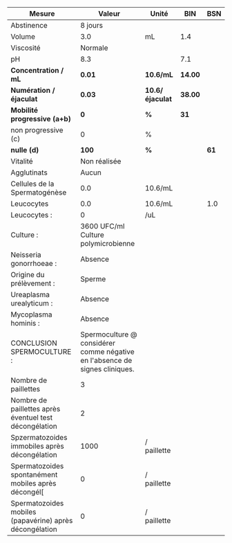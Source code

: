|                         Mesure                        |                                   Valeur                                  |      Unité      |   BIN   |  BSN |
|-------------------------------------------------------|---------------------------------------------------------------------------|-----------------|---------|------|
|                       Abstinence                      |                                  8 jours                                  |                 |         |      |
|                         Volume                        |                                    3.0                                    |        mL       |   1.4   |      |
|                       Viscosité                       |                                  Normale                                  |                 |         |      |
|                           pH                          |                                    8.3                                    |                 |   7.1   |      |
|                 **Concentration / mL**                |                                  **0.01**                                 |   **10.6/mL**   |**14.00**|      |
|               **Numération / éjaculat**               |                                  **0.03**                                 |**10.6/éjaculat**|**38.00**|      |
|             **Mobilité progressive (a+b)**            |                                   **0**                                   |      **%**      |  **31** |      |
|                  non progressive (c)                  |                                     0                                     |        %        |         |      |
|                     **nulle (d)**                     |                                  **100**                                  |      **%**      |         |**61**|
|                        Vitalité                       |                                Non réalisée                               |                 |         |      |
|                      Agglutinats                      |                                   Aucun                                   |                 |         |      |
|             Cellules de la Spermatogénèse             |                                    0.0                                    |     10.6/mL     |         |      |
|                       Leucocytes                      |                                    0.0                                    |     10.6/mL     |         |  1.0 |
|                      Leucocytes :                     |                                     0                                     |       /uL       |         |      |
|                       Culture :                       |                    3600 UFC/ml Culture polymicrobienne                    |                 |         |      |
|                Neisseria gonorrhoeae :                |                                  Absence                                  |                 |         |      |
|                Origine du prélèvement :               |                                   Sperme                                  |                 |         |      |
|                Ureaplasma urealyticum :               |                                  Absence                                  |                 |         |      |
|                  Mycoplasma hominis :                 |                                  Absence                                  |                 |         |      |
|               CONCLUSION SPERMOCULTURE :              |Spermoculture @ considérer comme négative en l'absence de signes cliniques.|                 |         |      |
|                  Nombre de paillettes                 |                                     3                                     |                 |         |      |
| Nombre de paillettes après éventuel test décongélation|                                     2                                     |                 |         |      |
|     Spzermatozoides immobiles après décongélation     |                                    1000                                   |   / paillette   |         |      |
|  Spermatozoides spontanément mobiles après décongél[  |                                     0                                     |   / paillette   |         |      |
|Spermatozoides mobiles (papavérine) après décongélation|                                     0                                     |   / paillette   |         |      |